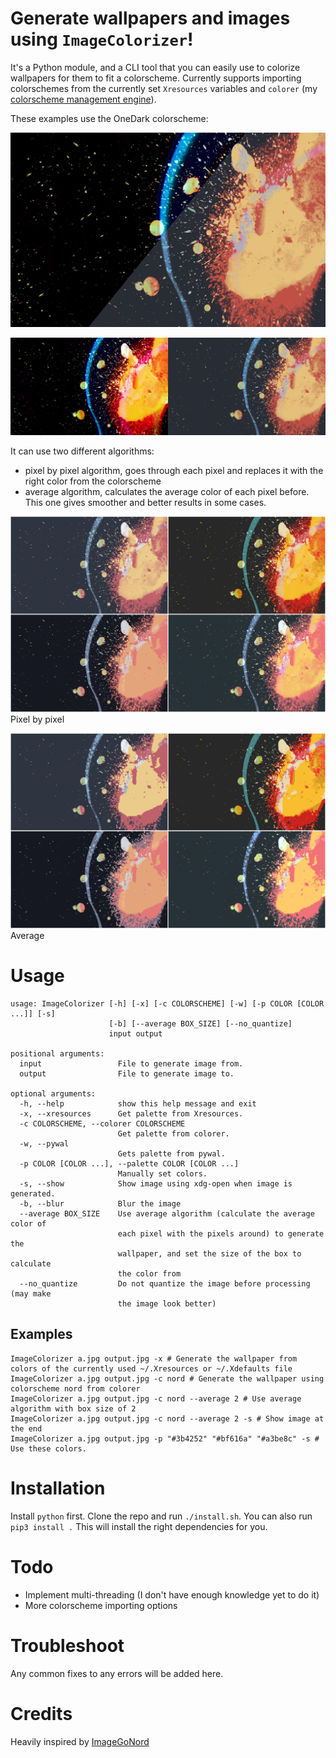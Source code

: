 # Generate wallpapers and images using `ImageColorizer`!

It's a Python module, and a CLI tool that you can easily use to colorize wallpapers for them to fit a colorscheme.
Currently supports importing colorschemes from the currently set `Xresources` variables and `colorer` (my [colorscheme management engine](https://github.com/ngynLk/colorer)).

These examples use the OneDark colorscheme:

![Image](Demo/demo1.jpg)

![Image2](Demo/demo2.jpg)

It can use two different algorithms:
+ pixel by pixel algorithm, goes through each pixel and replaces it with the right color from the colorscheme
+ average algorithm, calculates the average color of each pixel before. This one gives smoother and better results in some cases.

![Original](Demo/montage.jpg)
Pixel by pixel

![Average](Demo/montage_avg.jpg)
Average

# Usage

```
usage: ImageColorizer [-h] [-x] [-c COLORSCHEME] [-w] [-p COLOR [COLOR ...]] [-s]
                      [-b] [--average BOX_SIZE] [--no_quantize]
                      input output

positional arguments:
  input                 File to generate image from.
  output                File to generate image to.

optional arguments:
  -h, --help            show this help message and exit
  -x, --xresources      Get palette from Xresources.
  -c COLORSCHEME, --colorer COLORSCHEME
                        Get palette from colorer.
  -w, --pywal
                        Gets palette from pywal.
  -p COLOR [COLOR ...], --palette COLOR [COLOR ...]
                        Manually set colors.
  -s, --show            Show image using xdg-open when image is generated.
  -b, --blur            Blur the image
  --average BOX_SIZE    Use average algorithm (calculate the average color of
                        each pixel with the pixels around) to generate the
                        wallpaper, and set the size of the box to calculate
                        the color from
  --no_quantize         Do not quantize the image before processing (may make
                        the image look better)

```

## Examples

```shell
ImageColorizer a.jpg output.jpg -x # Generate the wallpaper from colors of the currently used ~/.Xresources or ~/.Xdefaults file
ImageColorizer a.jpg output.jpg -c nord # Generate the wallpaper using colorscheme nord from colorer
ImageColorizer a.jpg output.jpg -c nord --average 2 # Use average algorithm with box size of 2
ImageColorizer a.jpg output.jpg -c nord --average 2 -s # Show image at the end
ImageColorizer a.jpg output.jpg -p "#3b4252" "#bf616a" "#a3be8c" -s # Use these colors.
```

# Installation

Install `python` first.
Clone the repo and run `./install.sh`. You can also run `pip3 install .` This will install the right dependencies for you.

# Todo

+ Implement multi-threading (I don't have enough knowledge yet to do it)
+ More colorscheme importing options

# Troubleshoot

Any common fixes to any errors will be added here.

# Credits

Heavily inspired by [ImageGoNord](https://github.com/Schrodinger-Hat/ImageGoNord-pip)
